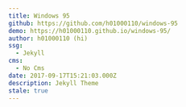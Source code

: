 ```yaml
---
title: Windows 95
github: https://github.com/h01000110/windows-95
demo: https://h01000110.github.io/windows-95/
author: h01000110 (hi)
ssg:
  - Jekyll
cms:
  - No Cms
date: 2017-09-17T15:21:03.000Z
description: Jekyll Theme
stale: true
---
```

